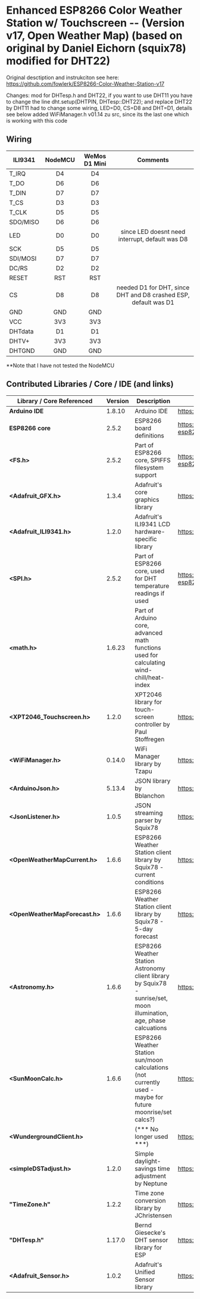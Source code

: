#  Enhanced ESP8266 Color Weather Station w/ Touchscreen -- (Version v17, Open Weather Map) (based on original by Daniel Eichorn (squix78) modified for DHT22)

Original desctiption and instrukciton see here: https://github.com/fowlerk/ESP8266-Color-Weather-Station-v17

Changes:
 mod for DHTesp.h and DHT22, if you want to use DHT11 you have to change the line 
 dht.setup(DHTPIN, DHTesp::DHT22); and replace DHT22 by DHT11
 had to change some wiring, LED=D0, CS=D8 and DHT=D1, details see below
 added WiFiManager.h v01.14 zu src, since its the last one which is working with this code

## Wiring


| ILI9341   | NodeMCU | WeMos D1 Mini |  Comments | 
| --------- |:---------:|:---------------:|:---------------:|
| T_IRQ     | D4    | D4  |  |
| T_DO      | D6    | D6  |  |
| T_DIN     | D7    | D7  |  |
| T_CS      | D3    | D3  |  |
| T_CLK     | D5    | D5  |  |
| SDO/MISO  | D6    | D6  |  |
| LED       | D0    | D0  | since LED doesnt need interrupt, default was D8 |
| SCK       | D5    | D5  |  |
| SDI/MOSI  | D7    | D7  |  |
| DC/RS     | D2    | D2  |  |
| RESET     | RST   | RST |  |
| CS        | D8    | D8  | needed D1 for DHT, since DHT and D8 crashed ESP, default was D1 |
| GND       | GND   | GND |  |
| VCC       | 3V3   | 3V3 |  |
| DHTdata   | D1    | D1  |  |
| DHTV+     | 3V3   | 3V3 |  |
| DHTGND    | GND   | GND |  |

**Note that I have not tested the NodeMCU 

##  Contributed Libraries / Core / IDE (and links)


Library / Core Referenced | Version | Description | Link
------------------ | ------- | ----------- | ----
**Arduino IDE** | 1.8.10 | Arduino IDE | <https://www.arduino.cc/en/Main/Software>
**ESP8266 core** | 2.5.2 | ESP8266 board definitions | <https://arduino-esp8266.readthedocs.io/en/2.5.2/installing.html>
**<FS.h>** | 2.5.2 | Part of ESP8266 core, SPIFFS filesystem support | <https://arduino-esp8266.readthedocs.io/en/2.5.2/installing.html>
**<Adafruit_GFX.h>** | 1.3.4 | Adafruit's core graphics library | <https://github.com/adafruit/Adafruit-GFX-Library>
**<Adafruit_ILI9341.h>** | 1.2.0 | Adafruit's ILI9341 LCD hardware-specific library | <https://github.com/adafruit/Adafruit_ILI9341>
**<SPI.h>** | 2.5.2 | Part of ESP8266 core, used for DHT temperature readings if used | <https://arduino-esp8266.readthedocs.io/en/2.5.2/installing.html>
**<math.h>** | 1.6.23 | Part of Arduino core, advanced math functions used for calculating wind-chill/heat-index
**<XPT2046_Touchscreen.h>** | 1.2.0 | XPT2046 library for touch-screen controller by Paul Stoffregen | <https://github.com/PaulStoffregen/XPT2046_Touchscreen>
**<WiFiManager.h>** | 0.14.0 | WiFi Manager library by Tzapu | <https://github.com/tzapu/WiFiManager> added to source
**<ArduinoJson.h>** | 5.13.4 | JSON library by Bblanchon | <https://github.com/bblanchon/ArduinoJson>
**<JsonListener.h>** | 1.0.5 | JSON streaming parser by Squix78 | <https://github.com/squix78/json-streaming-parser>
**<OpenWeatherMapCurrent.h>** | 1.6.6 | ESP8266 Weather Station client library by Squix78 - current conditions | <https://github.com/squix78/esp8266-weather-station>
**<OpenWeatherMapForecast.h>** | 1.6.6 | ESP8266 Weather Station client library by Squix78 - 5-day forecast | <https://github.com/squix78/esp8266-weather-station>
**<Astronomy.h>** | 1.6.6 | ESP8266 Weather Station Astronomy client library by Squix78 - sunrise/set, moon illumination, age, phase calcuations | <https://github.com/squix78/esp8266-weather-station>
**<SunMoonCalc.h>** | 1.6.6 | ESP8266 Weather Station sun/moon calculations (not currently used - maybe for future moonrise/set calcs?) | <https://github.com/squix78/esp8266-weather-station>
**<WundergroundClient.h>** | | (*** No longer used ***) | <https://github.com/squix78/esp8266-weather-station>
**<simpleDSTadjust.h>**	| 1.2.0 | Simple daylight-savings time adjustment by Neptune | <https://github.com/neptune2/simpleDSTadjust>
**"TimeZone.h"** | 1.2.2 | Time zone conversion library by JChristensen | <https://github.com/JChristensen/Timezone>
**"DHTesp.h"** | 1.17.0 | Bernd Giesecke's DHT sensor library for ESP | <https://github.com/beegee-tokyo/DHTesp>
**<Adafruit_Sensor.h>** | 1.0.2 | Adafruit's Unified Sensor library | <https://github.com/adafruit/Adafruit_Sensor>

